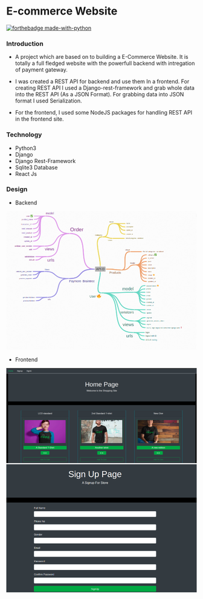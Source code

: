 # E-commerce Website

[![forthebadge made-with-python](http://ForTheBadge.com/images/badges/made-with-python.svg)](https://www.python.org/)

### Introduction

- A project which are based on to building a E-Commerce Website. It is totally a full fledged website with the powerfull backend with intregation of payment gateway.

- I was created a REST API for backend and use them In a frontend. For creating REST API I used a Django-rest-framework and grab whole data into the REST API (As a JSON Format). For grabbing data into JSON format I used Serialization. 

- For the frontend, I used some NodeJS packages for handling REST API in the frontend site.

### Technology
- Python3
- Django
- Django Rest-Framework
- Sqlite3 Database
- React Js

### Design

 - Backend 

 ![screemshot](ecom/media/images/BackEndDesign.png)


 - Frontend 
 
 ![screemshot](ecom/media/images/home.png)
 ![screemshot](ecom/media/images/Signup.png)



